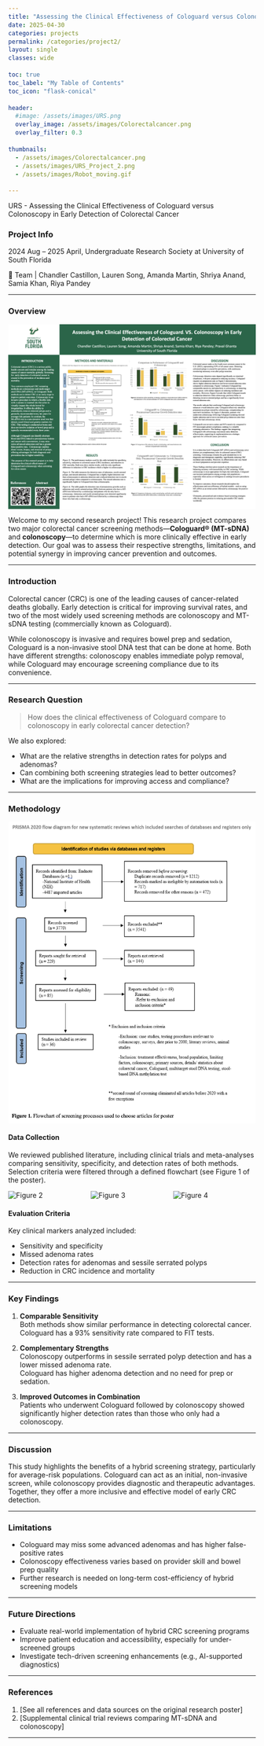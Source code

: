```yaml
---
title: "Assessing the Clinical Effectiveness of Cologuard versus Colonoscopy in Early Detection of Colorectal Cancer"
date: 2025-04-30
categories: projects
permalink: /categories/project2/
layout: single
classes: wide

toc: true
toc_label: "My Table of Contents"
toc_icon: "flask-conical"

header:
  #image: /assets/images/URS.png
  overlay_image: /assets/images/Colorectalcancer.png
  overlay_filter: 0.3

thumbnails:
  - /assets/images/Colorectalcancer.png
  - /assets/images/URS_Project_2.png
  - /assets/images/Robot_moving.gif

---
```


URS - Assessing the Clinical Effectiveness of Cologuard versus Colonoscopy in Early Detection of Colorectal Cancer

### Project Info

2024 Aug – 2025 April, Undergraduate Research Society at University of South Florida 


🔬 Team | Chandler Castillon, Lauren Song, Amanda Martin, Shriya Anand, Samia Khan, Riya Pandey

---



### Overview

<div style="display: flex; justify-content: space-around;">
    <img src="/assets/images/URS_Project_2.png" alt="Research Poster" width="100%" />
</div>


Welcome to my second research project! This research project compares two major colorectal cancer screening methods—**Cologuard® (MT-sDNA)** and **colonoscopy**—to determine which is more clinically effective in early detection. Our goal was to assess their respective strengths, limitations, and potential synergy in improving cancer prevention and outcomes.

---


### Introduction

Colorectal cancer (CRC) is one of the leading causes of cancer-related deaths globally. Early detection is critical for improving survival rates, and two of the most widely used screening methods are colonoscopy and MT-sDNA testing (commercially known as Cologuard).  

While colonoscopy is invasive and requires bowel prep and sedation, Cologuard is a non-invasive stool DNA test that can be done at home. Both have different strengths: colonoscopy enables immediate polyp removal, while Cologuard may encourage screening compliance due to its convenience.

---

### Research Question

> How does the clinical effectiveness of Cologuard compare to colonoscopy in early colorectal cancer detection?

We also explored:
- What are the relative strengths in detection rates for polyps and adenomas?
- Can combining both screening strategies lead to better outcomes?
- What are the implications for improving access and compliance?

---

### Methodology

<div style="display: flex; justify-content: space-around;">
    <img src="/assets/images/URS2-Figure1.png" alt="Figure 1" width="100%" />
</div>



#### Data Collection  
We reviewed published literature, including clinical trials and meta-analyses comparing sensitivity, specificity, and detection rates of both methods. Selection criteria were filtered through a defined flowchart (see Figure 1 of the poster).


<div style="display: flex; justify-content: space-around;">
    <img src="/assets/images/URS2-Figure2.png" alt="Figure 2" width="100%" />
    <img src="/assets/images/URS2-Figure3.png" alt="Figure 3" width="100%" />
    <img src="/assets/images/URS2-Figure4.png" alt="Figure 4" width="100%" /> 
</div>





#### Evaluation Criteria  
Key clinical markers analyzed included:
- Sensitivity and specificity  
- Missed adenoma rates  
- Detection rates for adenomas and sessile serrated polyps  
- Reduction in CRC incidence and mortality

---

### Key Findings

1. **Comparable Sensitivity**  
   Both methods show similar performance in detecting colorectal cancer. Cologuard has a 93% sensitivity rate compared to FIT tests.

2. **Complementary Strengths**  
   Colonoscopy outperforms in sessile serrated polyp detection and has a lower missed adenoma rate.  
   Cologuard has higher adenoma detection and no need for prep or sedation.

3. **Improved Outcomes in Combination**  
   Patients who underwent Cologuard followed by colonoscopy showed significantly higher detection rates than those who only had a colonoscopy.

---

### Discussion

This study highlights the benefits of a hybrid screening strategy, particularly for average-risk populations. Cologuard can act as an initial, non-invasive screen, while colonoscopy provides diagnostic and therapeutic advantages. Together, they offer a more inclusive and effective model of early CRC detection.

---

### Limitations

- Cologuard may miss some advanced adenomas and has higher false-positive rates  
- Colonoscopy effectiveness varies based on provider skill and bowel prep quality  
- Further research is needed on long-term cost-efficiency of hybrid screening models

---

### Future Directions

- Evaluate real-world implementation of hybrid CRC screening programs  
- Improve patient education and accessibility, especially for under-screened groups  
- Investigate tech-driven screening enhancements (e.g., AI-supported diagnostics)

---

### References

1. [See all references and data sources on the original research poster]
2. [Supplemental clinical trial reviews comparing MT-sDNA and colonoscopy]

---